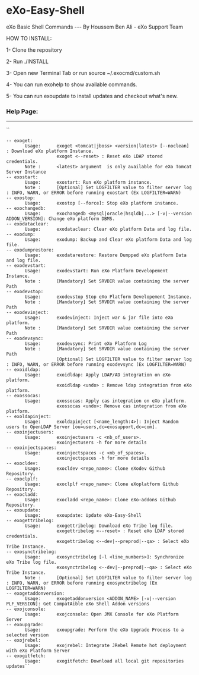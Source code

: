 # eXo-Easy-Shell
eXo Basic Shell Commands 
--- By Houssem Ben Ali - eXo Support Team

HOW TO INSTALL: 

1- Clone the repository

2- Run ./INSTALL

3- Open new Terminal Tab or run source ~/.exocmd/custom.sh

4- You can run exohelp to show available commands.

5- You can run exoupdate to install updates and checkout what's new.

### Help Page: 
------------
``

    -- exoget:
           Usage:      exoget <tomcat|jboss> <version|latest> [--noclean] : Download eXo platform Instance.
                       exoget <--reset> : Reset eXo LDAP stored credentials.
           Note :      <latest> argument  is only available for eXo Tomcat Server Instance
    -- exostart:
           Usage:      exostart: Run eXo platform instance.
           Note :      [Optional] Set LOGFILTER value to filter server log : INFO, WARN, or ERROR before running exostart (Ex LOGFILTER=WARN)
    -- exostop:
           Usage:      exostop [--force]: Stop eXo platform instance.
    -- exochangedb:
           Usage:      exochangedb <mysql|oracle|hsqldb|...> [-v|--version ADDON_VERSION]: Change eXo platform DBMS.
    -- exodataclear:
           Usage:      exodataclear: Clear eXo platform Data and log file.
    -- exodump:
           Usage:      exodump: Backup and Clear eXo platform Data and log file.
    -- exodumprestore:
           Usage:      exodatarestore: Restore Dumpped eXo platform Data and log file.
    -- exodevstart:
           Usage:      exodevstart: Run eXo Platform Developement Instance.
           Note :      [Mandatory] Set SRVDIR value containing the server Path
    -- exodevstop:
           Usage:      exodevstop Stop eXo Platform Developement Instance.
           Note :      [Mandatory] Set SRVDIR value containing the server Path
    -- exodevinject:
           Usage:      exodevinject: Inject war & jar file into eXo platform.
           Note :      [Mandatory] Set SRVDIR value containing the server Path
    -- exodevsync:
           Usage:      exodevsync: Print eXo Platform Log
           Note :      [Mandatory] Set SRVDIR value containing the server Path
                       [Optional] Set LOGFILTER value to filter server log : INFO, WARN, or ERROR before running exodevsync (Ex LOGFILTER=WARN)
    -- exoidldap:
           Usage:      exoidldap: Apply LDAP/AD integration on eXo platform.
                       exoidldap <undo> : Remove ldap integration from eXo platform.
    -- exossocas:
           Usage:      exossocas: Apply cas integration on eXo platform.
                       exossocas <undo>: Remove cas integration from eXo platform.
    -- exoldapinject:
           Usage:      exoldapinject [<name_length:4>]: Inject Random users to OpenLDAP Server [ou=users,dc=exosupport,dc=com].
    -- exoinjectusers:
           Usage:      exoinjectusers -c <nb_of_users>.
                       exoinjectusers -h for more details
    -- exoinjectspaces:
           Usage:      exoinjectspaces -c <nb_of_spaces>.
                       exoinjectspaces -h for more details
    -- exocldev:
           Usage:      exocldev <repo_name>: Clone eXodev Github Repository.
    -- exoclplf:
           Usage:      exoclplf <repo_name>: Clone eXoplatform Github Repository.
    -- exocladd:
           Usage:      exocladd <repo_name>: Clone eXo-addons Github Repository.
    -- exoupdate:
           Usage:      exoupdate: Update eXo-Easy-Shell
    -- exogettribelog:
           Usage:      exogettribelog: Download eXo Tribe log file.
                       exogettribelog <--reset> : Reset eXo LDAP stored credentials.
                       exogettribelog <--dev|--preprod|--qa> : Select eXo Tribe Instance.
    -- exosynctribelog:
           Usage:      exosynctribelog [-l <line_numbers>]: Synchronize eXo Tribe log file.
                       exosynctribelog <--dev|--preprod|--qa> : Select eXo Tribe Instance.
           Note :      [Optional] Set LOGFILTER value to filter server log : INFO, WARN, or ERROR before running exosynctribelog (Ex LOGFILTER=WARN)
    -- exogetaddonversion:
           Usage:      exogetaddonversion <ADDON_NAME> [-v|--version PLF_VERSION]: Get CompatAible eXo Shell Addon versions
    -- exojconsole:
           Usage:      exojconsole: Open JMX Console for eXo Platform Server
    -- exoupgrade:
           Usage:      exoupgrade: Perform the eXo Upgrade Process to a selected version
    -- exojrebel:
           Usage:      exojrebel: Integrate JRebel Remote hot deployment with eXo Platform Server
    -- exogitfetch:
           Usage:      exogitfetch: Download all local git repositories updates``
